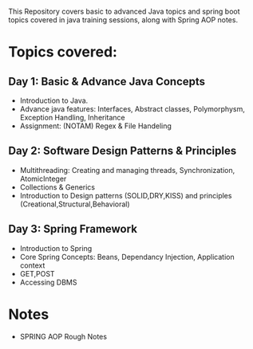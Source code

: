 <div><br class="Apple-interchange-newline">
This Repository covers basic to advanced Java topics and spring boot topics covered in java training sessions, along with Spring AOP notes.

  # Topics covered:
## Day 1: Basic & Advance Java Concepts
 - Introduction to Java.
 - Advance java features: Interfaces, Abstract classes, Polymorphysm, Exception Handling, Inheritance
 - Assignment: (NOTAM) Regex & File Handeling
## Day 2:   Software Design Patterns & Principles
 - Multithreading: Creating and managing threads, Synchronization, AtomicInteger
 - Collections & Generics
 - Introduction to Design patterns (SOLID,DRY,KISS) and principles (Creational,Structural,Behavioral)
## Day 3: Spring Framework
 - Introduction to Spring
 - Core Spring Concepts: Beans, Dependancy Injection, Application context
 - GET,POST
 - Accessing DBMS
# Notes
 - SPRING AOP Rough Notes
</div>
